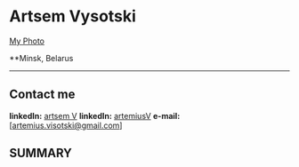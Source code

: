 # Artsem Vysotski #
[My Photo](/rsschool-cv/img/myPhoto.jpg)

**Minsk, Belarus

---
## Contact me ##
**linkedIn:** [artsem V](https://www.linkedin.com/in/artsem-vysotski/)
**linkedIn:** [artemiusV](https://github.com/artemiusV)
**e-mail:** [artemius.visotski@gmail.com]

## SUMMARY

